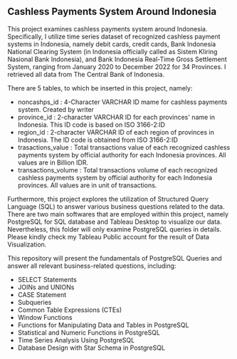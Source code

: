 ## Cashless Payments System Around Indonesia
This project examines cashless payments system around Indonesia. Specifically, I utilize time series dataset of recognized cashless payment systems in Indonesia, namely debit cards, credit cards, Bank Indonesia National Clearing System (in Indonesia officially called as Sistem Kliring Nasional Bank Indonesia), and Bank Indonesia Real-Time Gross Settlement System, ranging from January 2020 to December 2022 for 34 Provinces. I retrieved all data from The Central Bank of Indonesia.

There are 5 tables, to which be inserted in this project, namely:

+ noncashps_id         : 4-Character VARCHAR ID mame for cashless payments system. Created by writer
+ province_id          : 2-character VARCHAR ID for each provinces' name in Indonesia. This ID code is based on ISO 3166-2:ID
+ region_id            : 2-character VARCHAR ID of each region of provinces in Indonesia. The ID code is obtained from ISO 3166-2:ID
+ trasactions_value    : Total transactions value of each recognized cashless payments system by official authority for each Indonesia provinces. All values are in Billion IDR.
+ transactions_volume  : Total transactions volume of each recognized cashless payments system by official authority for each Indonesia provinces. All values are in unit of transactions.

Furthermore, this project explores the utilization of Structured Query Language (SQL) to answer various business questions related to the data. There are two main softwares that are employed within this project, namely PostgreSQL for SQL database and Tableau Desktop to visualize our data. Nevertheless, this folder will only examine PostgreSQL queries in details. Please kindly check my Tableau Public account for the result of Data Visualization.

This repository will present the fundamentals of PostgreSQL Queries and answer all relevant business-related questions, including:
+ SELECT Statements
+ JOINs and UNIONs
+ CASE Statement
+ Subqueries
+ Common Table Expressions (CTEs)
+ Window Functions
+ Functions for Manipulating Data and Tables in PostgreSQL
+ Statistical and Numeric Functions in PostgreSQL
+ Time Series Analysis Using PostgreSQL
+ Database Design with Star Schema in PostgreSQL
